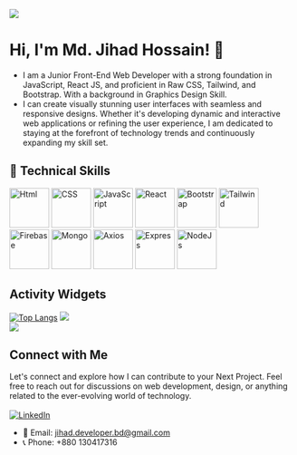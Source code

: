 
![](https://i.ibb.co/Y2KV7Y4/Linked-In-Cover-Design.gif)

# Hi, I'm Md. Jihad Hossain! 👋
- I am a Junior Front-End Web Developer with a strong foundation in JavaScript, React JS, and proficient in Raw CSS, Tailwind, and Bootstrap. With a background in Graphics Design Skill. </br>
- I can create visually stunning user interfaces with seamless and responsive designs. Whether it's developing dynamic and interactive web applications or refining the user experience, I am dedicated to staying at the forefront of technology trends and continuously expanding my skill set.

## 🧠 Technical Skills
<div>
<img src="https://i.ibb.co/fQgM3xT/4781249.webp" alt="Html" height="70">
<img src="https://i.ibb.co/mC6xnTP/pngwing-com-2.png" alt="CSS" height="70">
<img src="https://i.ibb.co/9TZ5v54/New-Project-3.png" alt="JavaScript" height="70">
<img src="https://i.ibb.co/1dGrc80/New-Project.png" alt="React" height="70">
<img src="https://i.ibb.co/C8FJ80X/pngwing-com-6.png" alt="Bootstrap" height="70">
<img src="https://i.ibb.co/zX1ws7q/New-Project-2.png" alt="Tailwind" height="70">
<img src="https://i.ibb.co/RjtdC1y/New-Project-4.png" alt="Firebase" height="70">
<img src="https://i.ibb.co/CHtY7xJ/pngwing-com-12.png" alt="Mongo" height="70">

<img src="https://i.ibb.co/ZgYLcpw/axios2.png" alt="Axios" height="70">
<img src="https://i.ibb.co/2jM3X3F/pngwing-com-13.png" alt="Express" height="70">
<img src="https://i.ibb.co/NsXNxVZ/New-Project-7.png" alt="NodeJs" height="70">
</div>

## Activity Widgets
[![Top Langs](https://github-readme-stats.vercel.app/api/top-langs/?username=Developer-Jihad)](https://github.com/anuraghazra/github-readme-stats)
![](https://komarev.com/ghpvc/?username=Developer-Jihad) </br>
![](https://github-readme-streak-stats.herokuapp.com/?user=Developer-Jihad)

## Connect with Me
Let's connect and explore how I can contribute to your Next Project. Feel free to reach out for discussions on web development, design, or anything related to the ever-evolving world of technology. </br> </br>
[![LinkedIn](https://img.shields.io/badge/LinkedIn-0077B5?style=for-the-badge&logo=linkedin&logoColor=white)](https://www.linkedin.com/in/developer-jihad/) </br>
- 📧 Email: jihad.developer.bd@gmail.com
- 📞 Phone: +880 130417316 

<!---

--->
